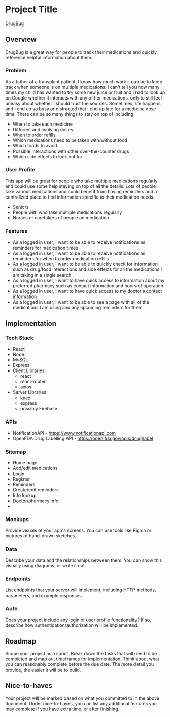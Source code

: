 # Project Title

DrugBug

## Overview

DrugBug is a great way for people to track their medications and quickly reference helpful information about them.

### Problem

As a father of a transplant patient, I know how much work it can be to keep track when someone is on multiple medications.
I can't tell you how many times my child has wanted to try some new juice or fruit and I had to look up on Google whether it interacts with any of her medications, only to still feel uneasy about whether I should trust the sources.
Sometimes, life happens and I end up so busy or distracted that I end up late for a medicine dose time.
There can be so many things to stay on top of including:

- When to take each medicine
- Different and evolving doses
- When to order refills
- Which medications need to be taken with/without food
- Which foods to avoid
- Possible interactions with other over-the-counter drugs
- Which side effects to look out for

### User Profile

This app will be great for people who take multiple medications regularly and could use some help staying on top of all the details. Lots of people take various medications and could benefit from having reminders and a centralized place to find information specific to their medication needs.

- Seniors
- People with who take multiple medications regularly
- Nurses or caretakers of people on medication

### Features

- As a logged in user, I want to be able to receive notifications as reminders for medication times
- As a logged in user, I want to be able to receive notifications as reminders for when to order medication refills
- As a logged in user, I want to be able to quickly check for information such as drug/food interactions and side effects for all the medications I am taking in a single search
- As a logged in user, I want to have quick access to information about my preferred pharmacy such as contact information and hours of operation
- As a logged in user, I want to have quick access to my doctor's contact information
- As a logged in user, I want to be able to see a page with all of the medications I am using and any upcoming reminders for them.

## Implementation

### Tech Stack

- React
- Node
- MySQL
- Express
- Client Libraries:
  - react
  - react-router
  - axios
- Server Libraries:
  - knex
  - express
  - possibly Firebase

### APIs

- NotificationAPI - https://www.notificationapi.com
- OpenFDA Drug Labelling API - https://open.fda.gov/apis/drug/label

### Sitemap

- Home page
- Add/edit medications
- Login
- Register
- Reminders
- Create/edit reminders
- Info lookup
- Doctor/pharmacy info
-

### Mockups

Provide visuals of your app's screens. You can use tools like Figma or pictures of hand-drawn sketches.

### Data

Describe your data and the relationships between them. You can show this visually using diagrams, or write it out.

### Endpoints

List endpoints that your server will implement, including HTTP methods, parameters, and example responses.

### Auth

Does your project include any login or user profile functionality? If so, describe how authentication/authorization will be implemented.

## Roadmap

Scope your project as a sprint. Break down the tasks that will need to be completed and map out timeframes for implementation. Think about what you can reasonably complete before the due date. The more detail you provide, the easier it will be to build.

## Nice-to-haves

Your project will be marked based on what you committed to in the above document. Under nice-to-haves, you can list any additional features you may complete if you have extra time, or after finishing.
